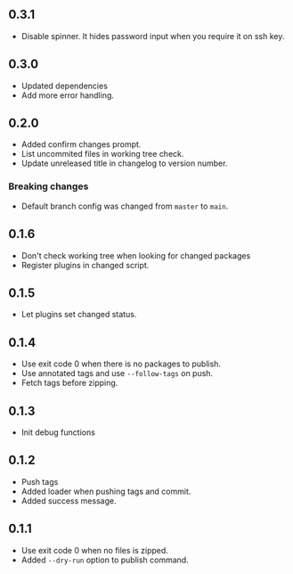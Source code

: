 ## 0.3.1
- Disable spinner. It hides password input when you require it on ssh key.

## 0.3.0
- Updated dependencies
- Add more error handling.

## 0.2.0
- Added confirm changes prompt.
- List uncommited files in working tree check.
- Update unreleased title in changelog to version number.

### Breaking changes
- Default branch config was changed from `master` to `main`.

## 0.1.6
- Don't check working tree when looking for changed packages
- Register plugins in changed script.

## 0.1.5
- Let plugins set changed status.

## 0.1.4
- Use exit code 0 when there is no packages to publish.
- Use annotated tags and use `--follow-tags` on push.
- Fetch tags before zipping.

## 0.1.3
- Init debug functions

## 0.1.2
- Push tags
- Added loader when pushing tags and commit.
- Added success message.

## 0.1.1
- Use exit code 0 when no files is zipped.
- Added `--dry-run` option to publish command.
